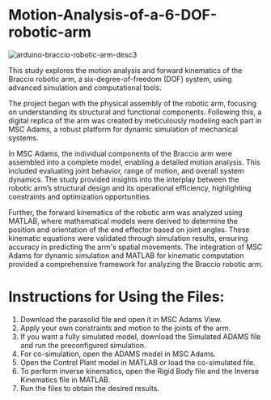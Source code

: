 # Motion-Analysis-of-a-6-DOF-robotic-arm

![arduino-braccio-robotic-arm-desc3](https://github.com/user-attachments/assets/44d21fcd-ee06-4c96-88ba-7a19f9c3410a)

This study explores the motion analysis and forward kinematics of the Braccio robotic arm, a six-degree-of-freedom (DOF) system, using advanced simulation and computational tools.

The project began with the physical assembly of the robotic arm, focusing on understanding its structural and functional components. Following this, a digital replica of the arm was created by meticulously modeling each part in MSC Adams, a robust platform for dynamic simulation of mechanical systems.

In MSC Adams, the individual components of the Braccio arm were assembled into a complete model, enabling a detailed motion analysis. This included evaluating joint behavior, range of motion, and overall system dynamics. The study provided insights into the interplay between the robotic arm’s structural design and its operational efficiency, highlighting constraints and optimization opportunities.

Further, the forward kinematics of the robotic arm was analyzed using MATLAB, where mathematical models were derived to determine the position and orientation of the end effector based on joint angles. These kinematic equations were validated through simulation results, ensuring accuracy in predicting the arm's spatial movements. The integration of MSC Adams for dynamic simulation and MATLAB for kinematic computation provided a comprehensive framework for analyzing the Braccio robotic arm.

# Instructions for Using the Files:

1. Download the parasolid file and open it in MSC Adams View.
2. Apply your own constraints and motion to the joints of the arm.
3. If you want a fully simulated model, download the Simulated ADAMS file and run the preconfigured simulation.
4. For co-simulation, open the ADAMS model in MSC Adams.
5. Open the Control Plant model in MATLAB or load the co-simulated file.
6. To perform inverse kinematics, open the Rigid Body file and the Inverse Kinematics file in MATLAB.
7. Run the files to obtain the desired results.
